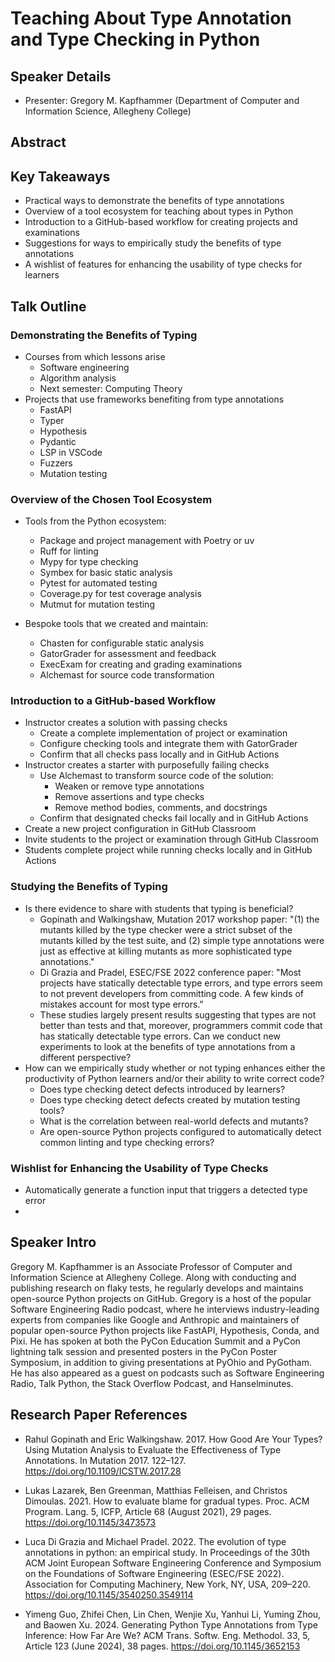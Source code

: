 # Teaching About Type Annotation and Type Checking in Python

## Speaker Details

- Presenter: Gregory M. Kapfhammer (Department of Computer and Information
Science, Allegheny College)

## Abstract

## Key Takeaways

- Practical ways to demonstrate the benefits of type annotations
- Overview of a tool ecosystem for teaching about types in Python
- Introduction to a GitHub-based workflow for creating projects and examinations
- Suggestions for ways to empirically study the benefits of type annotations
- A wishlist of features for enhancing the usability of type checks for learners

## Talk Outline

### Demonstrating the Benefits of Typing

- Courses from which lessons arise
    - Software engineering
    - Algorithm analysis
    - Next semester: Computing Theory
- Projects that use frameworks benefiting from type annotations
    - FastAPI
    - Typer
    - Hypothesis
    - Pydantic
    - LSP in VSCode
    - Fuzzers
    - Mutation testing

### Overview of the Chosen Tool Ecosystem

- Tools from the Python ecosystem:
    - Package and project management with Poetry or uv
    - Ruff for linting
    - Mypy for type checking
    - Symbex for basic static analysis
    - Pytest for automated testing
    - Coverage.py for test coverage analysis
    - Mutmut for mutation testing

- Bespoke tools that we created and maintain:
    - Chasten for configurable static analysis
    - GatorGrader for assessment and feedback
    - ExecExam for creating and grading examinations
    - Alchemast for source code transformation

### Introduction to a GitHub-based Workflow

- Instructor creates a solution with passing checks
    - Create a complete implementation of project or examination
    - Configure checking tools and integrate them with GatorGrader
    - Confirm that all checks pass locally and in GitHub Actions
- Instructor creates a starter with purposefully failing checks
    - Use Alchemast to transform source code of the solution:
        - Weaken or remove type annotations
        - Remove assertions and type checks
        - Remove method bodies, comments, and docstrings
    - Confirm that designated checks fail locally and in GitHub Actions
- Create a new project configuration in GitHub Classroom
- Invite students to the project or examination through GitHub Classroom
- Students complete project while running checks locally and in GitHub Actions

### Studying the Benefits of Typing

- Is there evidence to share with students that typing is beneficial?
    - Gopinath and Walkingshaw, Mutation 2017 workshop paper: "(1) the mutants
    killed by the type checker were a strict subset of the mutants killed by
    the test suite, and (2) simple type annotations were just as effective at
    killing mutants as more sophisticated type annotations."
    - Di Grazia and Pradel, ESEC/FSE 2022 conference paper: "Most projects have
    statically detectable type errors, and type errors seem to not prevent
    developers from committing code. A few kinds of mistakes account for most
    type errors."
    - These studies largely present results suggesting that types are not
    better than tests and that, moreover, programmers commit code that has
    statically detectable type errors. Can we conduct new experiments to look
    at the benefits of type annotations from a different perspective?
- How can we empirically study whether or not typing enhances either the
productivity of Python learners and/or their ability to write correct code?
    - Does type checking detect defects introduced by learners?
    - Does type checking detect defects created by mutation testing tools?
    - What is the correlation between real-world defects and mutants?
    - Are open-source Python projects configured to automatically detect
      common linting and type checking errors?

### Wishlist for Enhancing the Usability of Type Checks

- Automatically generate a function input that triggers a detected type error
- 

## Speaker Intro

Gregory M. Kapfhammer is an Associate Professor of Computer and Information
Science at Allegheny College. Along with conducting and publishing research on
flaky tests, he regularly develops and maintains open-source Python projects on
GitHub. Gregory is a host of the popular Software Engineering Radio podcast,
where he interviews industry-leading experts from companies like Google and
Anthropic and maintainers of popular open-source Python projects like FastAPI,
Hypothesis, Conda, and Pixi. He has spoken at both the PyCon Education Summit
and a PyCon lightning talk session and presented posters in the PyCon Poster
Symposium, in addition to giving presentations at PyOhio and PyGotham. He has
also appeared as a guest on podcasts such as Software Engineering Radio, Talk
Python, the Stack Overflow Podcast, and Hanselminutes.

## Research Paper References

- Rahul Gopinath and Eric Walkingshaw. 2017. How Good Are Your Types? Using
Mutation Analysis to Evaluate the Effectiveness of Type Annotations. In
Mutation 2017. 122–127. https://doi.org/10.1109/ICSTW.2017.28

- Lukas Lazarek, Ben Greenman, Matthias Felleisen, and Christos Dimoulas. 2021.
How to evaluate blame for gradual types. Proc. ACM Program. Lang. 5, ICFP,
Article 68 (August 2021), 29 pages. https://doi.org/10.1145/3473573

- Luca Di Grazia and Michael Pradel. 2022. The evolution of type annotations in
python: an empirical study. In Proceedings of the 30th ACM Joint European
Software Engineering Conference and Symposium on the Foundations of Software
Engineering (ESEC/FSE 2022). Association for Computing Machinery, New York, NY,
USA, 209–220. https://doi.org/10.1145/3540250.3549114

- Yimeng Guo, Zhifei Chen, Lin Chen, Wenjie Xu, Yanhui Li, Yuming Zhou, and
Baowen Xu. 2024. Generating Python Type Annotations from Type Inference: How
Far Are We? ACM Trans. Softw. Eng. Methodol. 33, 5, Article 123 (June 2024), 38
pages. https://doi.org/10.1145/3652153
